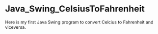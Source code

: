 # Java_Swing_CelsiusToFahrenheit
Here is my first Java Swing program to convert Celcius to Fahrenheit and viceversa.
